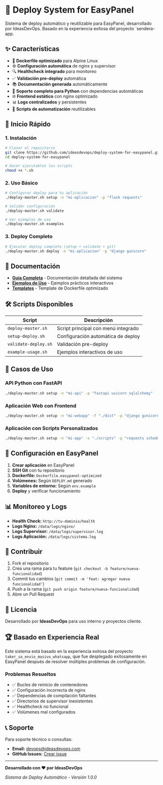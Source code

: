 # 🚀 Deploy System for EasyPanel

Sistema de deploy automático y reutilizable para EasyPanel, desarrollado por IdeasDevOps. Basado en la experiencia exitosa del proyecto `sendera-app.

## ✨ Características

- 🐳 **Dockerfile optimizado** para Alpine Linux
- ⚙️ **Configuración automática** de nginx y supervisor
- 🔍 **Healthcheck integrado** para monitoreo
- ✅ **Validación pre-deploy** automática
- 📚 **Documentación generada** automáticamente
- 🐍 **Soporte completo para Python** con dependencias automáticas
- 🌐 **Frontend estático** con nginx optimizado
- 📊 **Logs centralizados** y persistentes
- 🔧 **Scripts de automatización** reutilizables

## 🚀 Inicio Rápido

### 1. Instalación
```bash
# Clonar el repositorio
git clone https://github.com/ideasdevops/deploy-system-for-easypanel.git
cd deploy-system-for-easypanel

# Hacer ejecutables los scripts
chmod +x *.sh
```

### 2. Uso Básico
```bash
# Configurar deploy para tu aplicación
./deploy-master.sh setup -n "mi-aplicacion" -p "flask requests"

# Validar configuración
./deploy-master.sh validate

# Ver ejemplos de uso
./deploy-master.sh examples
```

### 3. Deploy Completo
```bash
# Ejecutar deploy completo (setup + validate + git)
./deploy-master.sh deploy -n "mi-aplicacion" -p "django gunicorn"
```

## 📖 Documentación

- **[Guía Completa](README-DEPLOY-SYSTEM.md)** - Documentación detallada del sistema
- **[Ejemplos de Uso](example-usage.sh)** - Ejemplos prácticos interactivos
- **[Templates](Dockerfile.easypanel-template)** - Template de Dockerfile optimizado

## 🛠️ Scripts Disponibles

| Script | Descripción |
|--------|-------------|
| `deploy-master.sh` | Script principal con menú integrado |
| `setup-deploy.sh` | Configuración automática de deploy |
| `validate-deploy.sh` | Validación pre-deploy |
| `example-usage.sh` | Ejemplos interactivos de uso |

## 🎯 Casos de Uso

### API Python con FastAPI
```bash
./deploy-master.sh setup -n "mi-api" -p "fastapi uvicorn sqlalchemy"
```

### Aplicación Web con Frontend
```bash
./deploy-master.sh setup -n "mi-webapp" -f "./dist" -p "django gunicorn"
```

### Aplicación con Scripts Personalizados
```bash
./deploy-master.sh setup -n "mi-app" -s "./scripts" -p "requests schedule"
```

## 🔧 Configuración en EasyPanel

1. **Crear aplicación** en EasyPanel
2. **SSH Git** con tu repositorio
3. **Dockerfile:** `Dockerfile.easypanel-optimized`
4. **Volúmenes:** Según `DEPLOY.md` generado
5. **Variables de entorno:** Según `env.example`
6. **Deploy** y verificar funcionamiento

## 📊 Monitoreo y Logs

- **Health Check:** `http://tu-dominio/health`
- **Logs Nginx:** `/data/logs/nginx/`
- **Logs Supervisor:** `/data/logs/supervisor.log`
- **Logs Aplicación:** `/data/logs/sistema.log`

## 🤝 Contribuir

1. Fork el repositorio
2. Crea una rama para tu feature (`git checkout -b feature/nueva-funcionalidad`)
3. Commit tus cambios (`git commit -m 'feat: agregar nueva funcionalidad'`)
4. Push a la rama (`git push origin feature/nueva-funcionalidad`)
5. Abre un Pull Request

## 📄 Licencia

Desarrollado por **IdeasDevOps** para uso interno y proyectos cliente.

## 🏆 Basado en Experiencia Real

Este sistema está basado en la experiencia exitosa del proyecto `taker_sa_envio_masivo_whatsapp`, que fue desplegado exitosamente en EasyPanel después de resolver múltiples problemas de configuración.

### Problemas Resueltos
- ✅ Bucles de reinicio de contenedores
- ✅ Configuración incorrecta de nginx
- ✅ Dependencias de compilación faltantes
- ✅ Directorios de supervisor inexistentes
- ✅ Healthcheck no funcional
- ✅ Volúmenes mal configurados

## 📞 Soporte

Para soporte técnico o consultas:
- **Email:** devops@ideasdevops.com
- **GitHub Issues:** [Crear issue](https://github.com/ideasdevops/deploy-system-for-easypanel/issues)

---

**Desarrollado con ❤️ por IdeasDevOps**

*Sistema de Deploy Automático - Versión 1.0.0*
